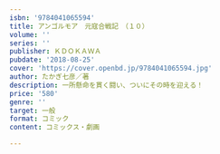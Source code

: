 ```yaml
---
isbn: '9784041065594'
title: アンゴルモア　元寇合戦記　（１０）
volume: ''
series: ''
publisher: ＫＤＯＫＡＷＡ
pubdate: '2018-08-25'
cover: 'https://cover.openbd.jp/9784041065594.jpg'
author: たかぎ七彦／著
description: 一所懸命を貫く闘い、ついにその時を迎える！
price: '580'
genre: ''
target: 一般
format: コミック
content: コミックス・劇画

---
```

